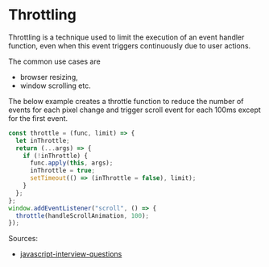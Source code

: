 # Throttling
Throttling is a technique used to limit the execution of an event handler function, even when this event triggers
continuously due to user actions.

The common use cases are 
* browser resizing, 
* window scrolling etc.

The below example creates a throttle function to reduce the number of events for each pixel change and trigger scroll
event for each 100ms except for the first event.
```js
const throttle = (func, limit) => {
  let inThrottle;
  return (...args) => {
    if (!inThrottle) {
      func.apply(this, args);
      inThrottle = true;
      setTimeout(() => (inThrottle = false), limit);
    }
  };
};
window.addEventListener("scroll", () => {
  throttle(handleScrollAnimation, 100);
});
```

Sources:
* [javascript-interview-questions](https://github.com/sudheerj/javascript-interview-questions)